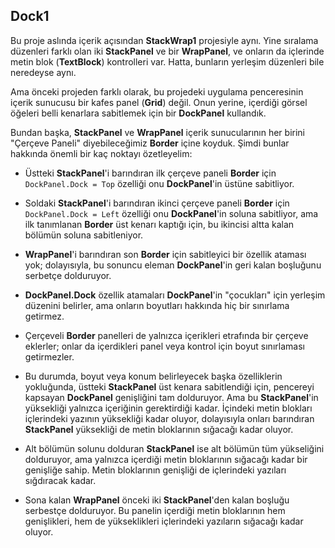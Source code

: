 ﻿## Dock1
Bu proje aslında içerik açısından
**StackWrap1** projesiyle aynı.
Yine sıralama düzenleri farklı olan
iki **StackPanel** ve bir **WrapPanel**,
ve onların da içlerinde metin blok
(**TextBlock**) kontrolleri var.
Hatta, bunların yerleşim düzenleri bile
neredeyse aynı.

Ama önceki projeden farklı olarak,
bu projedeki uygulama penceresinin
içerik sunucusu bir kafes panel
(**Grid**) değil. Onun yerine, içerdiği
görsel öğeleri belli kenarlara sabitlemek
için bir **DockPanel** kullandık.

Bundan başka, **StackPanel** ve **WrapPanel**
içerik sunucularının her birini "Çerçeve
Paneli" diyebileceğimiz **Border** içine koyduk.
Şimdi bunlar hakkında önemli bir kaç noktayı
özetleyelim:

+ Üstteki **StackPanel**'i barındıran 
  ilk çerçeve paneli **Border** için
  `DockPanel.Dock = Top` özelliği
  onu **DockPanel**'in üstüne sabitliyor.

+ Soldaki **StackPanel**'i barındıran 
  ikinci çerçeve paneli **Border** için
  `DockPanel.Dock = Left` özelliği
  onu **DockPanel**'in soluna sabitliyor,
  ama ilk tanımlanan **Border** üst kenarı
  kaptığı için, bu ikincisi altta kalan
  bölümün soluna sabitleniyor.

+ **WrapPanel**'i barındıran son **Border**
  için sabitleyici bir özellik ataması yok;
  dolayısıyla, bu sonuncu eleman
  **DockPanel**'in geri kalan boşluğunu
  serbetçe dolduruyor.


+ **DockPanel.Dock** özellik atamaları
  **DockPanel**'in "çocukları" için
  yerleşim düzenini belirler, ama onların
  boyutları hakkında hiç bir sınırlama
  getirmez.

+ Çerçeveli **Border** panelleri de
  yalnızca içerikleri etrafında bir çerçeve
  eklerler; onlar da içerdikleri panel
  veya kontrol için boyut sınırlaması getirmezler.

+ Bu durumda, boyut veya konum belirleyecek
  başka özelliklerin yokluğunda, üstteki
  **StackPanel** üst kenara sabitlendiği
  için, pencereyi kapsayan **DockPanel**
  genişliğini tam dolduruyor.
  Ama bu **StackPanel**'in yüksekliği
  yalnızca içeriğinin gerektirdiği kadar.
  İçindeki metin blokları içlerindeki yazının
  yüksekliği kadar oluyor, dolayısıyla
  onları barındıran **StackPanel** yüksekliği de
  metin bloklarının sığacağı kadar oluyor.

+ Alt bölümün solunu dolduran **StackPanel**
  ise alt bölümün tüm yükseliğini dolduruyor,
  ama yalnızca içerdiği metin bloklarının
  sığacağı kadar bir genişliğe sahip.
  Metin bloklarının genişliği de içlerindeki
  yazıları sığdıracak kadar.

+ Sona kalan **WrapPanel** önceki iki
  **StackPanel**'den kalan boşluğu serbestçe
  dolduruyor. Bu panelin içerdiği metin
  bloklarının hem genişlikleri, hem de
  yükseklikleri içlerindeki yazıların
  sığacağı kadar oluyor.


